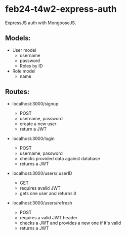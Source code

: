 # feb24-t4w2-express-auth

ExpressJS auth with MongooseJS.

## Models:

- User model
     - username
     - password
     - Roles by ID
- Role model
    - name

## Routes: 

- localhost:3000/signup
    - POST
    - username, password
    - create a new user
    - return a JWT
- localhost:3000/login
    - POST
    - username, password
    - checks provided data against database
    - returns a JWT
- localhost:3000/users/:userID
    - GET
    - requires avalid JWT
    - gets one user and returns it

- localhost:3000/users/refresh
	- POST 
	- requires a valid JWT header 
	- checks a JWT and provides a new one if it's valid 
	- returns a JWT 